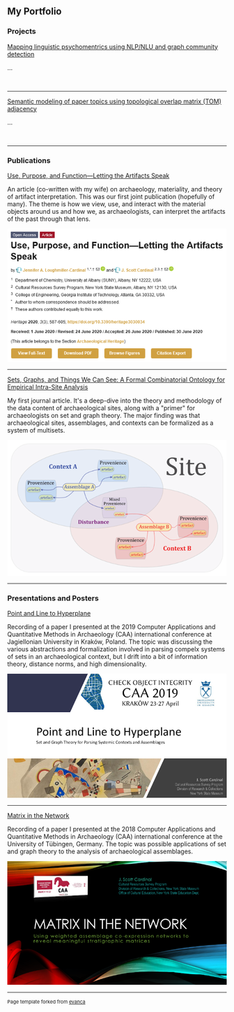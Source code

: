 ## My Portfolio

### Projects

<a target="_blank" 
   rel="noopener noreferrer"
   href="">
  Mapping linguistic psychomentrics using NLP/NLU 
  and graph community detection
</a>

<p>
  ...
</p>

<a target="_blank" rel="noopener noreferrer" href="">
  <img src=""/>
</a>

---

<a target="_blank" 
   rel="noopener noreferrer"
   href="">
  Semantic modeling of paper topics using 
  topological overlap matrix (TOM) adjacency
</a>

<p>
  ...
</p>

<a target="_blank" rel="noopener noreferrer" href="">
  <img src=""/>
</a>

---

### Publications

<a 
   target="_blank" 
   rel="noopener noreferrer" 
   href="https://www.mdpi.com/2571-9408/3/3/34">
  
  Use, Purpose, and Function—Letting the Artifacts Speak
  
</a>

<p>
  An article (co-written with my wife) on archaeology, materiality, 
  and theory of artifact interpretation. This was our first joint 
  publication (hopefully of many). The theme is how we view, use, 
  and interact with the material objects around us and how we, 
  as archaeologists, can interpret the artifacts of the past 
  through that lens. 
</p>

<a target="_blank" 
   rel="noopener noreferrer" 
   href="https://www.mdpi.com/2571-9408/3/3/34">
  <img src="images/UPF_thumb.png?raw=true"/>
</a>

---

<a target="_blank" 
   rel="noopener noreferrer" 
   href="https://journal.caa-international.org/articles/10.5334/jcaa.16/">
  Sets, Graphs, and Things We Can See: A Formal 
  Combinatorial Ontology for Empirical Intra-Site Analysis
</a>

<p>
  My first journal article. It's a deep-dive into the theory 
  and methodology of the data content of archaeological sites, 
  along with a "primer" for archaeologists on set and graph theory.
  The major finding was that archaeological sites, assemblages, and 
  contexts can be formalized as a system of multisets.
</p>

<a target="_blank" 
   rel="noopener noreferrer" 
   href="https://journal.caa-international.org/articles/10.5334/jcaa.16/">
  <img src="images/JCAA_thumb.png?raw=true"/>
</a>

---

### Presentations and Posters 

<a target="_blank" 
   rel="noopener noreferrer" 
   href="https://youtu.be/sMj125KFeiM">
  Point and Line to Hyperplane
</a>

<p>
  Recording of a paper I presented at the 2019 Computer Applications 
  and Quantitative Methods in Archaeology (CAA) international 
  conference at Jagiellonian University in Kraków, Poland. 
  The topic was discussing the various abstractions and formalization 
  involved in parsing compelx systems of sets in an archaeological context, 
  but I drift into a bit of information theory, distance norms, 
  and high dimensionality.
</p>

<a target="_blank" 
   rel="noopener noreferrer" 
   href="https://youtu.be/sMj125KFeiM">
  <img src="images/CAA2019_thumb.png?raw=true"/>
</a>

---

<a target="_blank" 
   rel="noopener noreferrer" 
   href="https://www.youtube.com/watch?v=WOTs4X5PiDw&feature=share">
  Matrix in the Network
</a>
<p>
  Recording of a paper I presented at the 2018 
  Computer Applications and Quantitative Methods in Archaeology (CAA) 
  international conference at the University of Tübingen, Germany. 
  The topic was possible applications of set and graph theory to the 
  analysis of archaeological assemblages.
</p>

<a target="_blank" 
   rel="noopener noreferrer" 
   href="https://www.youtube.com/watch?v=WOTs4X5PiDw&feature=share">
  <img src="images/CAA2018_thumb.png?raw=true"/>
</a>

---
<p style="font-size:11px">Page template forked from <a href="https://github.com/evanca/quick-portfolio">evanca</a></p>
<!-- Remove above link if you don't want to attibute -->
